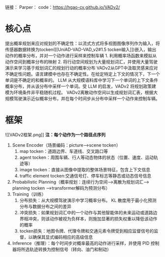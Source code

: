 链接：
	Parper：[]()
	code：[]()https://hgao-cv.github.io/VADv2/
# 核心点
提出概率规划来应对规划的不确定性：以流式方式将多视图图像序列作为输入，将传感器数据转换为tocken([[UniAD-VAD-VAD_v2#1.5 tocken输入]])嵌入，输出动作的概率分布，并对一个动作进行采样来控制车辆
	1. 利用概率场函数来模拟从动作空间到概率分布的映射
	2. 将行动空间规划为大量规划词汇，并使用大量驾驶演示来学习基于规划词汇的规划行动的概率分布
VADv2从GPT中汲取灵感来应对不确定性问题。语言建模中也存在不确定性。在给定特定上下文的情况下，下一个单词是不确定的和概率的。 LLM 从大规模语料库中学习下一个单词的上下文条件概率分布，并从该分布中采样一个单词。受 LLM 的启发，VADv2 将规划政策建模为环境条件非平稳随机过程。 VADv2离散动作空间以生成规划词汇表，根据大规模驾驶演示近似概率分布，并在每个时间步从分布中采样一个动作来控制车辆。
# 框架
![[VADv2框架.png]]
**注：每个动作为一个路径点序列**
1. Scene Encoder（场景编码：picture—>scene tocken）
	1. map tocken：道路边界、车道线、交叉路口等
	2. agent tocken：周围车辆、行人等动态物体的状态（位置、速度、运动轨迹等）
	3. image tocken：直接从图像中提取的整体场景特征，包含上下文信息
	4. traffic element tocken:交通信号灯、停车标志等静态或动态信号信息
2. Probabilistic Planning（概率规划：连续行为空间—>离散为规划词汇—> planning tocken
	—>transformer解码为预测分布）
3. Training（训练）
	1. 分布损失：从大规模驾驶演示中学习概率分布。 KL 散度用于最小化预测分布与数据分布之间的差异
	2. 冲突损失：如果规划词汇中的一个动作与其他智能体的未来运动或道路边界相冲突，则该动作被视为负样本，则施加显著的损失权重以降低该动作的概率
	3. tocken损失：地图令牌、代理令牌和交通元素令牌受到相应监督信号的监督，以确保其显式编码相应的高级信息
4. Inference（推理）：每个时间步对概率最高的动作进行采样，并使用 PID 控制器将所选轨迹转换为控制信号（转向、油门和制动）